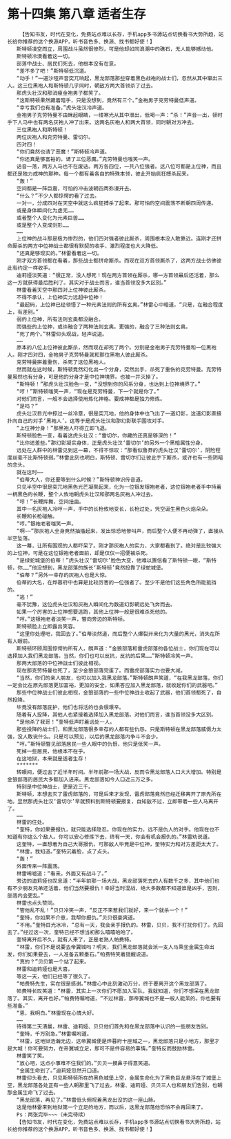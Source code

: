 # 第十四集 第八章 适者生存
        【告知书友，时代在变化，免费站点难以长存，手机app多书源站点切换看书大势所趋，站长给你推荐的这个换源APP，听书音色多、换源、找书都好使！】
       斯特顿凌空而立，周围战斗虽然很惨烈，可是他却如同浪潮中的礁石，无人能够撼动他。
       斯特顿冷漠看着这一切。
       部落中战士、居民们死去，他根本没有在意。
       “差不多了吧！”斯特顿低沉道。
       “动手！”一道沙哑声音突兀响起，黑龙部落那些穿着黑色战袍的战士们，忽然从其中窜出三人。这三位黑袍人和斯特顿几乎同时，朝敌方两大首领杀了过去。
       那虎头壮汉和那消瘦金袍男子都笑了。
       “这斯特顿果然藏着暗手，只是没想到，竟然有三个。”金袍男子克劳特曼低声道。
       “幸亏我们也有准备。”虎头壮汉冷声道。
       金袍男子克劳特曼不由眯起眼睛，一缕寒光从其中泄出，低喝一声：“杀！”声音一出，顿时手下人马中也有两名灰袍人冲了出来。这两名灰袍人和两大首领，同时朝对方冲去。
       三位黑袍人和斯特顿！
       两位灰袍人和克劳特曼、雷切尔。
       四对四！
       “你们竟然也请了恶魔！”斯特顿冷声道。
       “你还真是够富裕的，请了三位恶魔。”克劳特曼也嗤笑一声。
       话音一落，两方人马也不在废话。两方各四位，一共八位强者。这八位可都是上位神，而且都还是独力成神的那种。每一个都有着各自的特殊本领，彼此开始疯狂搏杀起来。
       “轰！”
       空间都是一阵巨震，可怕的冲击波朝四周弥漫开去。
       “什么？”不少人都惊愕的看了过去。
       一对一，分成四对在天空中就这么疯狂搏杀了起来。那可怕的空间震荡不断朝四周传递。
       或是身体瞬间化为虚无……
       或者整个人变化为元素巨兽……
       或是整个人变成剑形……
       ……
       上位神的战斗那是极为惨烈的，他们四对强者彼此厮杀，周围根本没人敢靠近。连刚才还拼命厮杀的两方中位神战士都很有默契的收手，激烈程度也大大降低。
       “还真是够现实的。”林雷看着这一切。
       刚才双方首领都在看着，那些战士都拼命厮杀。而现在双方首领厮杀了，这两方战士仿佛彼此有约定一样收手。
       迪莉娅淡笑道：“很正常，没人想死！现在两方首领在厮杀，哪一方首领最后还活着，那么这一方就获得最后胜利了。其实对于战士而言，谁当首领没多大区别。”
       林雷看着天空中那四对上位神彼此厮杀。
       不得不承认，上位神实力远超中位神！
       “最起码，上位神已经领悟了一种元素法则的所有玄奥。”林雷心中暗道，“只是，在融合程度上，有差别。”
       弱的上位神，所有法则玄奥都没融合。
       而强些的上位神，或许融合了两种法则玄奥。更强的，融合了三种法则玄奥。
       “死了两个。”林雷仰头观战，轻声说道。
       ……
       原本的八位上位神彼此厮杀，然而现在却死了两个。分别是金袍男子克劳特曼和一位黑袍人。刚才四对四，金袍男子克劳特曼就和那位黑袍人彼此厮杀。
       克劳特曼拼着重伤，杀死了这位黑袍人。
       然而就在这时候，斯特顿竟然幻化出一个分身，突然出手，杀死了重伤的克劳特曼。克劳特曼虽然也有分身，可是他的分身才是中位神境界。也被一并灭掉了。
       “斯特顿！”那虎头壮汉脸色一变，“没想到你的风系分身，也达到上位神境界了。”
       “哼！”斯特顿嗤笑一声，“现在是克劳特曼，下一个就是你了。”
       对他们而言，一般不会选择使用炼化神格。要成神都是独力修炼。
       “是吗？”
       虎头壮汉目光中掠过一丝冷意，很是突兀地，他的身体中也飞出了一道幻影，这道幻影直接扑向自己的对手‘黑袍人’。这等于是虎头壮汉和那幻影联手围攻对手。
       “上位神分身！”那黑袍人吓得立即飞退。
       斯特顿脸色一变，看着这虎头壮汉：“雷切尔，你藏的还真是够深的！”
       “比你还差些。”那幻影凝实身体，正是虎头壮汉‘雷切尔’的另外一个黑暗属性分身。
       远处在人群中的林雷见到这一幕，不得不惊叹：“那看似鲁莽的虎头壮汉‘雷切尔’，阴险程度丝毫不比斯特顿弱。”林雷此刻也明白，斯特顿、雷切尔们让彼此手下厮杀，或许也有一些阴暗的念头。
       就在这时——
       “伯蒂大人，你还要等到什么时候？”斯特顿神识传音道。
       只见半空中很是突兀地黑色光芒凝聚起来，化为一位银发银袍老者，这位银袍老者手中持着一柄黑色的长鞭，整个人攸地朝虎头壮汉和那两名灰袍人冲过去。
       “呼！”长鞭挥舞，空间扭曲。
       其中一名灰袍人冷哼一声，手中的长枪攸地变长，长枪过处，凭空诞生黑色火焰朵朵。
       长鞭和长枪碰触。
       “哼。”银袍老者嗤笑一声。
       “啊~~”那灰袍人全身竟然抽搐起来，发出惊恐地惨叫声，而后整个人便不再动弹了，直接从半空坠落。
       这一幕，让所有围观的人都吓呆了。刚才那灰袍人的实力，大家都看到了。绝对是比较强大的上位神，可是在这位银袍老者面前，却是仅仅一招便被杀死。
       “是绿蛇城堡的伯蒂！”虎头壮汉‘雷切尔’脸色大变，他难以置信看了斯特顿一眼，“斯特顿，你……”他没想到，黑龙部落的族长‘斯特顿’竟然投靠了绿蛇城堡。
       “伯蒂？”另外一幸存的灰袍人也是大惊。
       伯蒂的大名，在烨暮府中也算是比较厉害的一位强者了。至少不是他们这些角色所能抵挡的。
       “逃！”
       毫不犹豫，这位虎头壮汉和灰袍人瞬间化为数道幻影朝远处飞奔而去。
       如果一个厉害的上位神想要逃跑，其他上位神一般是很难杀死他的。
       “哼。”这银袍老者淡笑一声，瞥向旁边的斯特顿。
       斯特顿脸上立即露出笑容。
       “这里你处理吧，我回去了。”伯蒂淡然道，而后整个人爆裂开来化为大量的黑光，消失在所有人眼前。
       斯特顿环顾周围惊愕的所有人，朗声道：“金狼部落和雷虎部落的各位战士，你们现在可以选择加入我们黑龙部落。当然，你们也可以反抗，反抗的后果……”斯特顿冷笑一声。
       那两大部落的中位神战士们彼此相视。
       现在那克劳特曼也死了，至少金狼部落完蛋了。而雷虎部落实力也要大减。
       “当然，你们的亲人朋友，也可以加入我黑龙部落。”斯特顿朗声笑道，“在我黑龙部落，你们一定会比在原先部落更加富裕，更加的安全，如果答应加入黑龙部落，就收起你们的武器吧。”
       那些中位神战士们彼此相视，金狼部落的一些中位神战士收起了武器，他们首领都死了，自然投降。
       毕竟没有部落庇护，他们也将活的也会很艰辛。
       随着有人投降，其他人也紧接着选择加入黑龙部落。对他们而言，谁当首领没多大区别。
       “是他杀了我哥！”奎特低声盯着远处一人。
       那些投降的战士们，和黑龙部落很多幸存的人都有些仇怨。只是斯特顿在黑龙部落威慑力太强，没人敢说什么。只是可以预见，以后的黑龙部落内争斗不会少。
       “哼。”斯特顿瞥见部落居民一些人眼中的仇恨，他只是低笑一声。
       死掉一些居民，他根本不在乎。
       在这地狱，本来就是适者生存！
       *******
       转眼间，便过去了近半年时间。半年前那一场大战，反而令黑龙部落人口大大增加。特别是金狼部落的居民大多都加入进来。黑龙部落如今人口近三万之多。
       特别是中位神战士，更是近三千。
       斯特顿，本想去灭了雷虎部落的，可是后来才发现，雷虎部落竟然已经迁移离开了原先所在地。显然那虎头壮汉‘雷切尔’早就预料到斯特顿要报复，自知敌不过，立即带着一些人马离开了。
       ……
       林雷的住处。
       “奎特，你如果要报仇，就只能选择隐忍。你现在的实力，远不是仇人的对手。他现在也不知道有你这么个敌人。你可以安心修炼下去，终有一天，你会有机会报仇的。”林雷劝说道。
       这奎特，一直想着为自己大哥报仇，可那敌人毕竟是中位神，奎特实力和对方差距太大了。
       “林雷，我知道。”奎特沉着脸，点了点头。
       “轰！”
       外面传来一阵震荡。
       林雷唏嘘道：“看来，外面又有战斗了。”
       旁边的迪莉娅也叹息道：“半年前那一场大战，黑龙部落死去的人有数千之多，其中他们也有不少朋友兄弟还活着。他们当然要报仇！幸好当时混战，绝大多数都不知道谁是凶手，否则，部落内会更乱。”
       林雷也点头赞同。
       “管他乱不乱！”贝贝冷笑一声，“反正不来惹我们就好，来一个就杀一个！”
       “奎特，你如果不介意，我帮你报仇。”贝贝很豪爽道。
       “不用。”奎特目光冰冷，“总有一天，我会亲手报仇的。林雷，贝贝，我不打扰你们了。先回去了。”经过这一次，奎特已经不想当初那么嘻嘻哈哈了。
       奎特离开后不久，就有人来了，正是老熟人帕费特。
       “林雷，你们不是说要去帝翼城吗？明天，我们黑龙部落就会派一支人马乘坐金属生命出发，你们如果要去，一人准备五颗墨石。”帕费特笑着提醒说道。
       “真的？”贝贝第一个站了起来。
       林雷和迪莉娅也是大喜。
       等这一天，他们已经等了很久了。
       “帕费特先生，实在很是感谢。”林雷心中此刻激动万分，终于要离开这个黑龙部落了。
       帕费特长叹笑道：“林雷，其实上一次你们不愿加入军队，我就知道，你们不想呆在黑龙部落了。其实，离开也好。”帕费特嘱咐道，“不过林雷，那帝翼城也不是一般人能呆的。你也要有些准备。”
       “恩，我明白。”林雷现在心情大好。
       ……
       待得第二天清晨，林雷、迪莉娅、贝贝他们首先和在黑龙部落中认识的一些朋友告别。
       “奎特，千万别急。”林雷嘱咐道。
       “林雷，这地狱浩瀚无边，这帝翼城便是烨暮府十座城之一，黑龙部落只是小地方，那里才是大城！你可要努力，在帝翼城立足，那可不是件容易的事情。”奎特反而鼓励林雷。
       林雷笑了笑。
       “放心吧，这点小事难不住我们的。”贝贝一摸鼻子得意笑道。
       “金属生命到了。”迪莉娅忽然开口道。
       林雷仰头看去，只见斯特顿所在的黑色城堡上空，金属生命化为了黑色巨龙悬浮在了城堡上空，黑龙部落各处正有一些人朝那里飞了过去，林雷、迪莉娅、贝贝三人也和朋友们告别，也朝那金属生命飞了过去。
       “黑龙部落，再见了。”林雷低头俯视着黑龙出没的这一座山脉。
       这是他林雷来到地狱第一个立足的地方，而以后，这黑龙部落他恐怕不会再回来了。
       Ps：两张完毕~~~（未完待续）
       【告知书友，时代在变化，免费站点难以长存，手机app多书源站点切换看书大势所趋，站长给你推荐的这个换源APP，听书音色多、换源、找书都好使！】